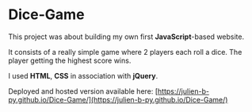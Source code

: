 # Dice-Game

This project was about building my own first **JavaScript**-based website.

It consists of a really simple game where 2 players each roll a dice. The player getting the highest score wins.

I used **HTML**, **CSS** in association with **jQuery**.

Deployed and hosted version available here: [https://julien-b-py.github.io/Dice-Game/](https://julien-b-py.github.io/Dice-Game/)

